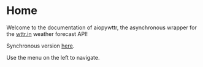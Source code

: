 # Home

Welcome to the documentation of aiopywttr, the asynchronous wrapper for the [wttr.in](https://wttr.in) weather forecast API!

Synchronous version [here](https://github.com/monosans/pywttr).

Use the menu on the left to navigate.
